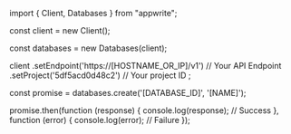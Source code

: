 import { Client, Databases } from "appwrite";

const client = new Client();

const databases = new Databases(client);

client
    .setEndpoint('https://[HOSTNAME_OR_IP]/v1') // Your API Endpoint
    .setProject('5df5acd0d48c2') // Your project ID
;

const promise = databases.create('[DATABASE_ID]', '[NAME]');

promise.then(function (response) {
    console.log(response); // Success
}, function (error) {
    console.log(error); // Failure
});